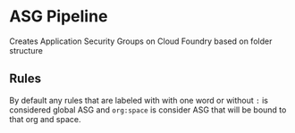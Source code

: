 # ASG Pipeline

Creates Application Security Groups on Cloud Foundry based on folder structure


## Rules

By default any rules that are labeled with with one word or without `:` is considered global ASG and `org:space` is consider ASG that will be bound to that org and space.

